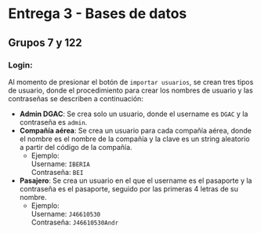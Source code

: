 # Entrega 3 - Bases de datos  
## Grupos 7 y 122

### Login:

Al momento de presionar el botón de ```importar usuarios```, se crean tres tipos de usuario, donde
el procedimiento para crear los nombres de usuario y las contraseñas se describen a continuación:

* **Admin DGAC**: Se crea solo un usuario, donde el username es ```DGAC``` y la contraseña es ```admin```.
* **Compañía aérea**: Se crea un usuario para cada compañía aérea, donde el nombre es el nombre de la compañía y la clave es un string aleatorio a partir del código de la compañía.
    * Ejemplo:\
        Username: ```IBERIA```\
        Contraseña: ```BEI```
* **Pasajero**: Se crea un usuario en el que el username es el pasaporte y la contraseña es el pasaporte, seguido por las primeras 4 letras de su nombre.
    * Ejemplo:\
        Username: ```J46610530```\
        Contraseña: ```J46610530Andr```

